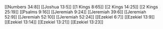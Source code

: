 [[Numbers 34:8]]
[[Joshua 13:5]]
[[1 Kings 8:65]]
[[2 Kings 14:25]]
[[2 Kings 25:19]]
[[Psalms 9:16]]
[[Jeremiah 9:24]]
[[Jeremiah 39:6]]
[[Jeremiah 52:9]]
[[Jeremiah 52:10]]
[[Jeremiah 52:24]]
[[Ezekiel 6:7]]
[[Ezekiel 13:9]]
[[Ezekiel 13:14]]
[[Ezekiel 13:21]]
[[Ezekiel 13:23]]
